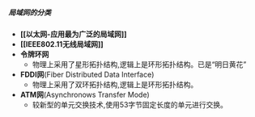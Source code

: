 ##### 局域网的分类
- **[[以太网-应用最为广泛的局域网]]**
- **[[IEEE802.11无线局域网]]**
- **令牌环网**
	- 物理上采用了星形拓扑结构,逻辑上是环形拓扑结构。已是“明日黄花”
- **FDDI网**(Fiber Distributed Data Interface)
	- 物理上采用了双环拓扑结构,逻辑上是环形拓扑结构。
- **ATM网**(Asynchronows Transfer Mode)
	- 较新型的单元交换技术,使用53字节固定长度的单元进行交换。